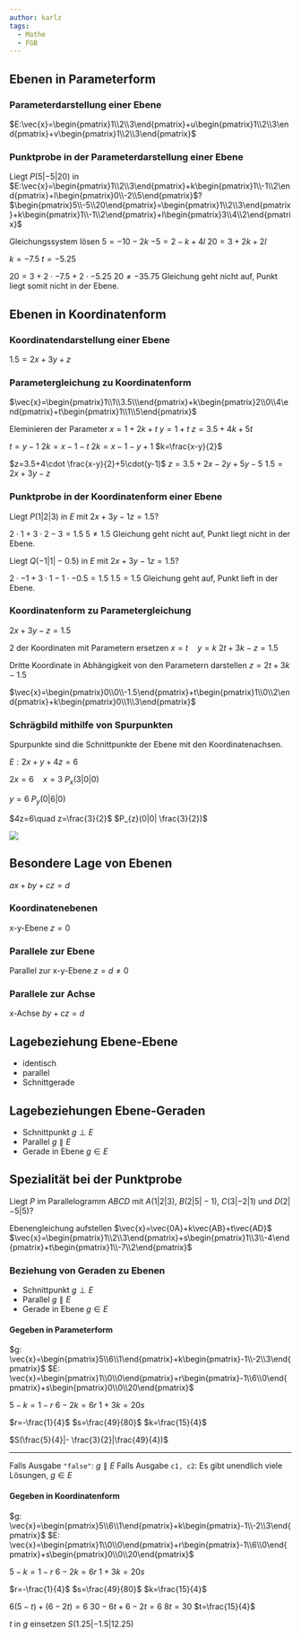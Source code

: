 ```yaml
---
author: karlz
tags:
  - Mathe
  - FGB
---
```



## Ebenen in Parameterform

### Parameterdarstellung einer Ebene

$E:\vec{x}=\begin{pmatrix}1\\2\\3\end{pmatrix}+u\begin{pmatrix}1\\2\\3\end{pmatrix}+v\begin{pmatrix}1\\2\\3\end{pmatrix}$

### Punktprobe in der Parameterdarstellung einer Ebene

Liegt $P(5|-5|20)$ in $E:\vec{x}=\begin{pmatrix}1\\2\\3\end{pmatrix}+k\begin{pmatrix}1\\-1\\2\end{pmatrix}+l\begin{pmatrix}0\\-2\\5\end{pmatrix}$?
$\begin{pmatrix}5\\-5\\20\end{pmatrix}=\begin{pmatrix}1\\2\\3\end{pmatrix}+k\begin{pmatrix}1\\-1\\2\end{pmatrix}+l\begin{pmatrix}3\\4\\2\end{pmatrix}$

Gleichungssystem lösen
$5=-10-2k$
$-5=2-k+4l$
$20=3+2k+2l$

$k=-7.5$
$t=-5.25$

$20=3+2\cdot-7.5+2\cdot-5.25$
$20\ne-35.75$
Gleichung geht nicht auf, Punkt liegt somit nicht in der Ebene.

## Ebenen in Koordinatenform

### Koordinatendarstellung einer Ebene

$1.5=2x+3y+z$

### Parametergleichung zu Koordinatenform

$\vec{x}=\begin{pmatrix}1\\1\\3.5\\\end{pmatrix}+k\begin{pmatrix}2\\0\\4\end{pmatrix}+t\begin{pmatrix}1\\1\\5\end{pmatrix}$

Eleminieren der Parameter
$x=1+2k+t$
$y=1+t$
$z=3.5+4k+5t$

$t=y-1$
$2k=x-1-t$
$2k=x-1-y+1$
$k=\frac{x-y}{2}$

$z=3.5+4\cdot \frac{x-y}{2}+5\cdot(y-1)$
$z=3.5+2x-2y+5y-5$
$1.5=2x+3y-z$

### Punktprobe in der Koordinatenform einer Ebene

Liegt $P(1|2|3)$ in $E$ mit $2x+3y-1z=1.5$?

$2\cdot1+3\cdot2-3=1.5$
$5\ne1.5$
Gleichung geht nicht auf, Punkt liegt nicht in der Ebene.

Liegt $Q(-1|1|-0.5)$ in $E$ mit $2x+3y-1z=1.5$?

$2\cdot-1+3\cdot1-1\cdot-0.5=1.5$
$1.5=1.5$
Gleichung geht auf, Punkt lieft in der Ebene.

### Koordinatenform zu Parametergleichung

$2x+3y-z=1.5$

2 der Koordinaten mit Parametern ersetzen
$x=t\quad y=k$
$2t+3k-z=1.5$

Dritte Koordinate in Abhängigkeit von den Parametern darstellen
$z=2t+3k-1.5$

$\vec{x}=\begin{pmatrix}0\\0\\-1.5\end{pmatrix}+t\begin{pmatrix}1\\0\\2\end{pmatrix}+k\begin{pmatrix}0\\1\\3\end{pmatrix}$

### Schrägbild mithilfe von Spurpunkten

Spurpunkte sind die Schnittpunkte der Ebene mit den Koordinatenachsen.

$E:2x+y+4z=6$

$2x=6\quad x=3$
$P_{x}(3|0|0)$

$y=6$
$P_{y}(0|6|0)$

$4z=6\quad z=\frac{3}{2}$
$P_{z}(0|0| \frac{3}{2})$

![](../Working%20Materials/Vektoren/Schrägbild%20Ebene.png)

## Besondere Lage von Ebenen

$ax+by+cz=d$

### Koordinatenebenen

x-y-Ebene $z=0$

### Parallele zur Ebene

Parallel zur x-y-Ebene $z=d\ne 0$

### Parallele zur Achse

x-Achse $by+cz=d$

## Lagebeziehung Ebene-Ebene

- identisch
- parallel
- Schnittgerade

## Lagebeziehungen Ebene-Geraden

- Schnittpunkt $g \perp E$
- Parallel $g\parallel E$
- Gerade in Ebene $g\in E$
## Spezialität bei der Punktprobe

Liegt $P$ im Parallelogramm $ABCD$ mit $A(1|2|3)$, $B(2|5|-1)$, $C(3|-2|1)$ und $D(2|-5|5)$?

Ebenengleichung aufstellen
$\vec{x}=\vec{0A}+k\vec{AB}+t\vec{AD}$
$\vec{x}=\begin{pmatrix}1\\2\\3\end{pmatrix}+s\begin{pmatrix}1\\3\\-4\end{pmatrix}+t\begin{pmatrix}1\\-7\\2\end{pmatrix}$

### Beziehung von Geraden zu Ebenen

- Schnittpunkt $g \perp E$
- Parallel $g\parallel E$
- Gerade in Ebene $g\in E$

#### Gegeben in Parameterform

$g: \vec{x}=\begin{pmatrix}5\\6\\1\end{pmatrix}+k\begin{pmatrix}-1\\-2\\3\end{pmatrix}$
$E: \vec{x}=\begin{pmatrix}1\\0\\0\end{pmatrix}+r\begin{pmatrix}-1\\6\\0\end{pmatrix}+s\begin{pmatrix}0\\0\\20\end{pmatrix}$

$5-k=1-r$
$6-2k=6r$
$1+3k=20s$

$r=-\frac{1}{4}$
$s=\frac{49}{80}$
$k=\frac{15}{4}$

$S(\frac{5}{4}|- \frac{3}{2}|\frac{49}{4})$

- - -

Falls Ausgabe `"false"`: $g\parallel E$
Falls Ausgabe `c1, c2`: Es gibt unendlich viele Lösungen, $g\in E$

#### Gegeben in Koordinatenform

$g: \vec{x}=\begin{pmatrix}5\\6\\1\end{pmatrix}+k\begin{pmatrix}-1\\-2\\3\end{pmatrix}$
$E: \vec{x}=\begin{pmatrix}1\\0\\0\end{pmatrix}+r\begin{pmatrix}-1\\6\\0\end{pmatrix}+s\begin{pmatrix}0\\0\\20\end{pmatrix}$

$5-k=1-r$
$6-2k=6r$
$1+3k=20s$

$r=-\frac{1}{4}$
$s=\frac{49}{80}$
$k=\frac{15}{4}$

$6(5-t)+(6-2t)=6$
$30-6t+6-2t=6$
$8t=30$
$t=\frac{15}{4}$

$t$ in $g$ einsetzen
$S(1.25|-1.5|12.25)$
